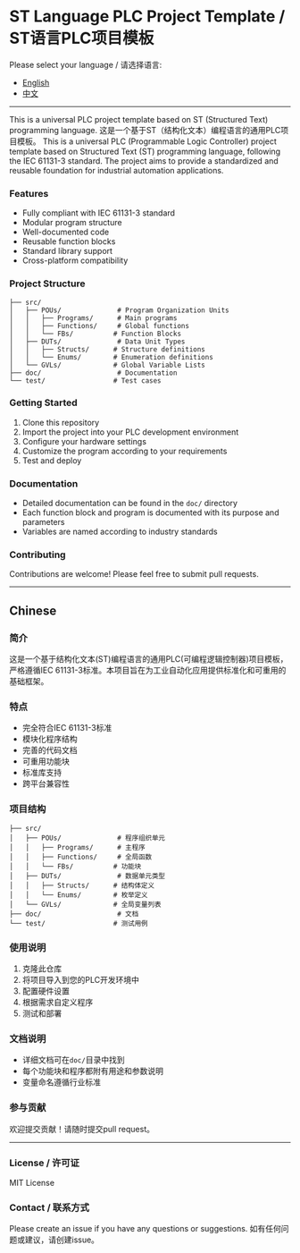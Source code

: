 # ST Language PLC Project Template / ST语言PLC项目模板

Please select your language / 请选择语言:

- [English](./README_EN.md)
- [中文](./README_CN.md)

---

This is a universal PLC project template based on ST (Structured Text) programming language.
这是一个基于ST（结构化文本）编程语言的通用PLC项目模板。
This is a universal PLC (Programmable Logic Controller) project template based on Structured Text (ST) programming language, following the IEC 61131-3 standard. The project aims to provide a standardized and reusable foundation for industrial automation applications.

### Features
- Fully compliant with IEC 61131-3 standard
- Modular program structure
- Well-documented code
- Reusable function blocks
- Standard library support
- Cross-platform compatibility

### Project Structure
```
├── src/
│   ├── POUs/              # Program Organization Units
│   │   ├── Programs/      # Main programs
│   │   ├── Functions/     # Global functions
│   │   └── FBs/          # Function Blocks
│   ├── DUTs/              # Data Unit Types
│   │   ├── Structs/      # Structure definitions
│   │   └── Enums/        # Enumeration definitions
│   └── GVLs/             # Global Variable Lists
├── doc/                   # Documentation
└── test/                 # Test cases
```

### Getting Started
1. Clone this repository
2. Import the project into your PLC development environment
3. Configure your hardware settings
4. Customize the program according to your requirements
5. Test and deploy

### Documentation
- Detailed documentation can be found in the `doc/` directory
- Each function block and program is documented with its purpose and parameters
- Variables are named according to industry standards

### Contributing
Contributions are welcome! Please feel free to submit pull requests.

---

## Chinese

### 简介
这是一个基于结构化文本(ST)编程语言的通用PLC(可编程逻辑控制器)项目模板，严格遵循IEC 61131-3标准。本项目旨在为工业自动化应用提供标准化和可重用的基础框架。

### 特点
- 完全符合IEC 61131-3标准
- 模块化程序结构
- 完善的代码文档
- 可重用功能块
- 标准库支持
- 跨平台兼容性

### 项目结构
```
├── src/
│   ├── POUs/              # 程序组织单元
│   │   ├── Programs/      # 主程序
│   │   ├── Functions/     # 全局函数
│   │   └── FBs/          # 功能块
│   ├── DUTs/              # 数据单元类型
│   │   ├── Structs/      # 结构体定义
│   │   └── Enums/        # 枚举定义
│   └── GVLs/             # 全局变量列表
├── doc/                   # 文档
└── test/                 # 测试用例
```

### 使用说明
1. 克隆此仓库
2. 将项目导入到您的PLC开发环境中
3. 配置硬件设置
4. 根据需求自定义程序
5. 测试和部署

### 文档说明
- 详细文档可在`doc/`目录中找到
- 每个功能块和程序都附有用途和参数说明
- 变量命名遵循行业标准

### 参与贡献
欢迎提交贡献！请随时提交pull request。

---

### License / 许可证
MIT License

### Contact / 联系方式
Please create an issue if you have any questions or suggestions.
如有任何问题或建议，请创建issue。